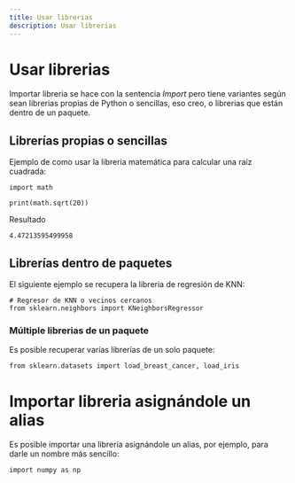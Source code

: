 ```yaml
---
title: Usar librerias
description: Usar librerias
---
```


# Usar librerias

Importar libreria se hace con la sentencia *Import* pero tiene variantes según sean librerias propias de Python o sencillas, eso creo, o librerias que están dentro de un paquete.

## Librerías propias o sencillas

Ejemplo de como usar la libreria matemática para calcular una raíz cuadrada:

```tpl
import math

print(math.sqrt(20)) 
```
Resultado
```
4.47213595499958
```

## Librerías dentro de paquetes

El siguiente ejemplo se recupera la libreria de regresión de KNN:
```tpl
# Regresor de KNN o vecinos cercanos
from sklearn.neighbors import KNeighborsRegressor
```

### Múltiple librerias de un paquete

Es posible recuperar varías librerías de un solo paquete:

```tpl
from sklearn.datasets import load_breast_cancer, load_iris
```

# Importar libreria asignándole un alias

Es posible importar una librería asignándole un alias, por ejemplo, para darle un nombre más sencillo:

```tpl
import numpy as np
```



